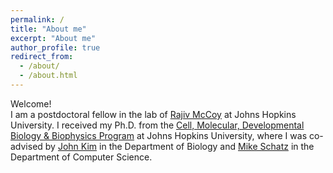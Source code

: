 ```yaml
---
permalink: /
title: "About me"
excerpt: "About me"
author_profile: true
redirect_from: 
  - /about/
  - /about.html
---
```


Welcome!<br>
I am a postdoctoral fellow in the lab of [Rajiv McCoy](https://mccoy-lab.org) at Johns Hopkins University. I received my Ph.D. from the [Cell, Molecular, Developmental Biology & Biophysics Program](https://cmdb.jhu.edu) at Johns Hopkins University, where I was co-advised by [John Kim](https://sites.krieger.jhu.edu/kimlab/) in the Department of Biology and [Mike Schatz](https://schatz-lab.org) in the Department of Computer Science.
